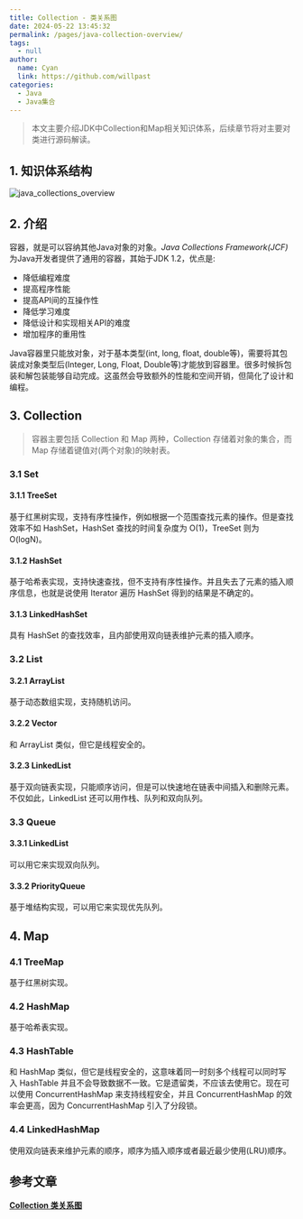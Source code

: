 ```yaml
---
title: Collection - 类关系图
date: 2024-05-22 13:45:32
permalink: /pages/java-collection-overview/
tags: 
  - null
author: 
  name: Cyan
  link: https://github.com/willpast
categories: 
  - Java
  - Java集合
---
```


> 本文主要介绍JDK中Collection和Map相关知识体系，后续章节将对主要对类进行源码解读。

## 1. 知识体系结构

![java_collections_overview](https://zszblog.oss-cn-beijing.aliyuncs.com/zszblog/java_collections_overview.png)

## 2. 介绍

容器，就是可以容纳其他Java对象的对象。*Java Collections Framework(JCF)* 为Java开发者提供了通用的容器，其始于JDK 1.2，优点是:

- 降低编程难度
- 提高程序性能
- 提高API间的互操作性
- 降低学习难度
- 降低设计和实现相关API的难度
- 增加程序的重用性

Java容器里只能放对象，对于基本类型(int, long, float, double等)，需要将其包装成对象类型后(Integer, Long, Float, Double等)才能放到容器里。很多时候拆包装和解包装能够自动完成。这虽然会导致额外的性能和空间开销，但简化了设计和编程。

## 3. Collection

> 容器主要包括 Collection 和 Map 两种，Collection 存储着对象的集合，而 Map 存储着键值对(两个对象)的映射表。

### 3.1 Set

#### 3.1.1 TreeSet

基于红黑树实现，支持有序性操作，例如根据一个范围查找元素的操作。但是查找效率不如 HashSet，HashSet 查找的时间复杂度为 O(1)，TreeSet 则为 O(logN)。

#### 3.1.2 HashSet

基于哈希表实现，支持快速查找，但不支持有序性操作。并且失去了元素的插入顺序信息，也就是说使用 Iterator 遍历 HashSet 得到的结果是不确定的。

#### 3.1.3 LinkedHashSet

具有 HashSet 的查找效率，且内部使用双向链表维护元素的插入顺序。

### 3.2 List

#### 3.2.1 ArrayList

基于动态数组实现，支持随机访问。

#### 3.2.2 Vector

和 ArrayList 类似，但它是线程安全的。

#### 3.2.3 LinkedList

基于双向链表实现，只能顺序访问，但是可以快速地在链表中间插入和删除元素。不仅如此，LinkedList 还可以用作栈、队列和双向队列。

### 3.3 Queue

#### 3.3.1 LinkedList

可以用它来实现双向队列。

#### 3.3.2 PriorityQueue

基于堆结构实现，可以用它来实现优先队列。

## 4. Map

### 4.1 TreeMap

基于红黑树实现。

### 4.2 HashMap

基于哈希表实现。

### 4.3 HashTable

和 HashMap 类似，但它是线程安全的，这意味着同一时刻多个线程可以同时写入 HashTable 并且不会导致数据不一致。它是遗留类，不应该去使用它。现在可以使用 ConcurrentHashMap 来支持线程安全，并且 ConcurrentHashMap 的效率会更高，因为 ConcurrentHashMap 引入了分段锁。

### 4.4 LinkedHashMap

使用双向链表来维护元素的顺序，顺序为插入顺序或者最近最少使用(LRU)顺序。

## 参考文章

[**Collection 类关系图**](https://pdai.tech/md/java/collection/java-collection-all.html)
